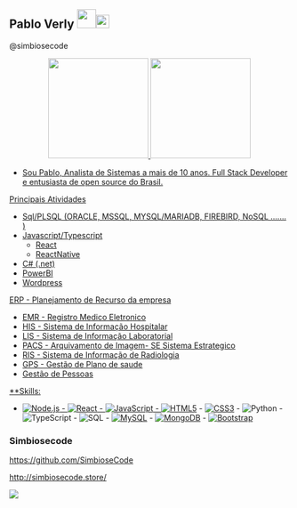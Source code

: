 ## Pablo Verly <img src="https://github.githubassets.com/images/mona-loading-dark.gif" width="34px"><img src="https://github.com/TheDudeThatCode/TheDudeThatCode/blob/master/Assets/Earth.gif" width="24px">
@simbiosecode 

<!-- ![pabloverly GitHub Stats](https://github-readme-stats.vercel.app/api?username=pabloverly&show_icons=true) -->

<div align="center">
  <a href="https://github.com/pabloverly">
  <img height="180em" src="https://github-readme-stats.vercel.app/api?username=pabloverly&show_icons=true&theme=tokyonight&include_all_commits=true&count_private=true"/>
  <img height="180em" src="https://github-readme-stats.vercel.app/api/top-langs?username=pabloverly&layout=compact&langs_count=15&theme=tokyonight" />
</div>

- Sou Pablo, Analista de Sistemas a mais de 10 anos. Full Stack Developer e entusiasta de open source do Brasil.

Principais Atividades

* Sql/PLSQL (ORACLE, MSSQL, MYSQL/MARIADB, FIREBIRD, NoSQL ....... )
* Javascript/Typescript
  * React
  * ReactNative
* C# (.net)
* PowerBI
* Wordpress

ERP - Planejamento de Recurso da empresa
 * EMR -  Registro Medico Eletronico
 * HIS - Sistema de Informação Hospitalar
 * LIS - Sistema de Informação Laboratorial
 * PACS - Arquivamento de Imagem- SE  Sistema Estrategico
 * RIS - Sistema de Informação de Radiologia
 * GPS - Gestão de Plano de saude
 * Gestão de Pessoas
 
**Skills:
 - ![Node.js](https://img.shields.io/badge/-Node.js-222222?style=flat&logo=node.js&logoColor=339933) - ![React](https://img.shields.io/badge/-React-222222?style=flat&logo=React&logoColor=61DAFB) - ![JavaScript](https://img.shields.io/badge/-JavaScript-000000?style=flat&logo=javascript) - [![HTML5](https://img.shields.io/badge/-HTML5-E34F26?style=flat-square&logo=html5&logoColor=white&link=https://github.com/pabloverly/)](https://github.com/pabloverly/) - [![CSS3](https://img.shields.io/badge/-CSS3-1572B6?style=flat-square&logo=css3&link=https://github.com/pabloverly/)](https://github.com/pabloverly/) - ![Python](https://img.shields.io/badge/-Python-000000?style=flat&logo=python) - ![TypeScript](https://img.shields.io/badge/-TypeScript-000000?style=flat&logo=typescript) - ![SQL](https://img.shields.io/badge/-SQL-000000?style=flat&logo=postgresql) - [![MySQL](https://img.shields.io/badge/-MySQL-black?style=flat-square&logo=mysql&link=https://github.com/pabloverly/)](https://github.com/pabloverly/) - [![MongoDB](https://img.shields.io/badge/-MongoDB-black?style=flat-square&logo=mongodb&link=https://github.com/pabloverly/)](https://github.com/pabloverly/) - [![Bootstrap](https://img.shields.io/badge/-Bootstrap-563D7C?style=flat-square&logo=bootstrap&link=https://github.com/pabloverly/)](https://github.com/pabloverly/)
 
### Simbiosecode
https://github.com/SimbioseCode

http://simbiosecode.store/


![](https://avatars2.githubusercontent.com/u/36868154?s=200&v=4)
